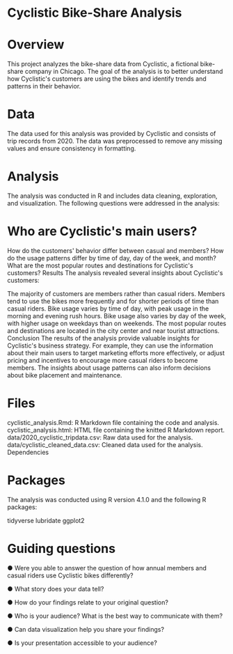# Cyclistic Bike-Share Analysis
# Overview
This project analyzes the bike-share data from Cyclistic, a fictional bike-share company in Chicago. The goal of the analysis is to better understand how Cyclistic's customers are using the bikes and identify trends and patterns in their behavior.

# Data
The data used for this analysis was provided by Cyclistic and consists of trip records from 2020. The data was preprocessed to remove any missing values and ensure consistency in formatting.

# Analysis
The analysis was conducted in R and includes data cleaning, exploration, and visualization. The following questions were addressed in the analysis:

# Who are Cyclistic's main users?
How do the customers' behavior differ between casual and members?
How do the usage patterns differ by time of day, day of the week, and month?
What are the most popular routes and destinations for Cyclistic's customers?
Results
The analysis revealed several insights about Cyclistic's customers:

The majority of customers are members rather than casual riders.
Members tend to use the bikes more frequently and for shorter periods of time than casual riders.
Bike usage varies by time of day, with peak usage in the morning and evening rush hours.
Bike usage also varies by day of the week, with higher usage on weekdays than on weekends.
The most popular routes and destinations are located in the city center and near tourist attractions.
Conclusion
The results of the analysis provide valuable insights for Cyclistic's business strategy. For example, they can use the information about their main users to target marketing efforts more effectively, or adjust pricing and incentives to encourage more casual riders to become members. The insights about usage patterns can also inform decisions about bike placement and maintenance.

# Files
cyclistic_analysis.Rmd: R Markdown file containing the code and analysis.
cyclistic_analysis.html: HTML file containing the knitted R Markdown report.
data/2020_cyclistic_tripdata.csv: Raw data used for the analysis.
data/cyclistic_cleaned_data.csv: Cleaned data used for the analysis.
Dependencies


# Packages 
The analysis was conducted using R version 4.1.0 and the following R packages:

tidyverse
lubridate
ggplot2

# Guiding questions
● Were you able to answer the question of how annual members and casual riders use Cyclistic bikes differently?

● What story does your data tell?

● How do your findings relate to your original question?

● Who is your audience? What is the best way to communicate with them?

● Can data visualization help you share your findings?

● Is your presentation accessible to your audience?
